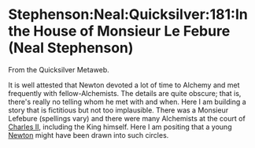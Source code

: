 
# Stephenson:Neal:Quicksilver:181:In the House of Monsieur Le Febure (Neal Stephenson)

From the Quicksilver Metaweb.

It is well attested that Newton devoted a
lot of time to Alchemy and met frequently with fellow-Alchemists. The
details are quite obscure; that is, there's really no telling whom he
met with and when. Here I am building a story that is fictitious but
not too implausible. There was a Monsieur Lefebure (spellings vary)
and there were many Alchemists at the court of [Charles II](/charles-ii), including
the King himself. Here I am positing that a young [Newton](/isaac-newton) might have
been drawn into such circles.
